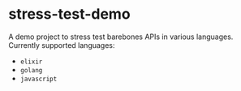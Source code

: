 # stress-test-demo

A demo project to stress test barebones APIs in various languages.
Currently supported languages:

* `elixir`
* `golang`
* `javascript`
